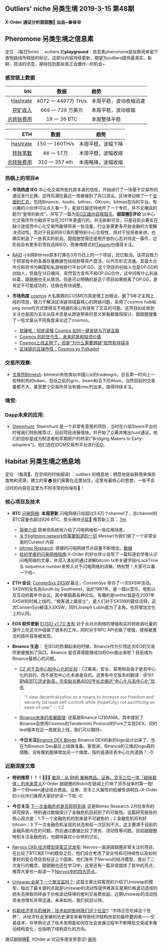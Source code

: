 

## Outliers' niche 另类生境 2019-3-15 第48期

#### X-Order 通证分析甜甜圈🍩 出品~😁😆😝 


## Pheromone 另类生境之信息素
定位 （每日5min)  ：outliers 的**playground**：信息素pheromone是蚁群用来留下食物路线所释放的标记，这部分内容持续更新，期望为outliers提供最真实、新鲜、简洁的讯息，期待找到那些真正会爆炸💥的机会~

### 感觉链上数据 

| btc | 数据 | 趋势|
|---:|:--:|:--|
| [Hashrate](https://www.blockchain.com/charts/hash-rate)| 4072 — 4497万 TH/s| 本周平稳，波动收缩迅速|
| [挖矿收入](https://www.blockchain.com/charts/miners-revenue) | 669 — 726 万美元 | 本周平稳，波动收缩|
| [总转账费用](https://www.blockchain.com/charts/transaction-fees) | 19 — 36 BTC | 本周整体平稳|



|ETH | 数据 | 趋势|
|--:|:--:|:--:|
|[Hashrate](https://etherscan.io/chart/hashrate)| 150 — 160TH/s| 本周平稳，波幅下降|
|[转账笔数](https://etherscan.io/chart/tx)|48 — 57万|本周平稳，波幅收缩|
|[总转账费用](https://etherscan.io/chart/transactionfee)| 310 — 357 eth| 本周略降，波幅收缩|



### 热锅上的项目🔥

- **市场热度 IEO** 中心化交易所依托其本身的信任，开始进行了一场基于交易所的通证发行比赛。这阵风潮在最近一周被催到了风口浪尖。区块律动做了一个[全面的汇总](https://www.theblockbeats.com/ieo)，包括Binance、huobi、bittrex、OKcoin、bitmax在内的平台。有兴趣的小伙伴可以点入看一下，星球日报还特地开了一个专栏，并不无嘲讽的题为“皇帝的新衣”。并写了一篇为[IEO正踏向自我毁灭](https://www.odaily.com/post/5136530)。**甜甜圈🍩评论** 以中心化交易所作为融资平台在2017年是盛行的，并无新鲜可言，只是目前众筹实在缺少途径而中心化交易所能够带来一些流量。行业急需更多开放金融的方案解决流动性。而对于目前的IEO真的要特别小心合规性，但对于投资者来讲，也确实制造了一些真实的机会。甜甜圈觉得还是用开放的心态对待这一事件，近阶段会有更多的项目选择IEO，而券商模式的[Tagomi](https://tagomi.com/)也值得关注。

- [RAID](https://xrd.gg/) 小b网Bittrrex原本打算在3月15日上的一个项目，现已取消。该项目致力于把游戏中的各类存量数据包括视频等资产盘活，以代币形式流通。其最大合作方和背书为韩国知名游戏排行平台OP.GG，这个项目的创始人也是OP.GG的创始人，但就在14日晚间，突然官方宣布不和OP.GG合作，这中间有什么利益纠葛，甜甜圈也无从猜测。但是可以明确的是这个项目如果脱离了OP.GG，是肯定不可能成功的，估值也有待调整。


- **市场热度** [cosmos](https://cosmos.network/) 大名鼎鼎的COSMOS真是慢工出细活，磨了5年才主网上线的项目，致力于解决区块链领域最核心的跨链问题，采用了cosmos hub和peg zone的方式使得互不相通的各公有链有了交互的可能。这项目如此收到关注也是因为无论从技术还是从跨链带来的意义来看都值得探讨，甜甜圈搜集了一些文章从不同角度来论述了cosmos。
	- [软硬核：彻底读懂 Cosmos 如何一键发链与万链互联](https://www.chainnews.com/articles/880557083907.htm)
	- [Cosmos 的前世今生、未来前景和投资价值](https://www.chainnews.com/articles/362844963804.htm)
	- [Cosmos上线主网了，但是“为什么需要跨链”依然有待探寻](https://mp.weixin.qq.com/s/az2XnCJDdMi3LrukKY3ypQ)
	- [区块链的互操作性：Cosmos vs Polkadot](https://mp.weixin.qq.com/s/s3tiuQZLLQGsEyPsCd4quQ)



### 交易所观察:
- [交易所Bitmesh](https://bitmesh.com/): bitmesh有些类似中国🇨🇳的tradeogre，总会第一时间上一些特别热的token，包括之前的grin、beam和当下的Atom，当然目前的交易量都不大，甚至整个交易所并没有被cmc列出来。值得持续关注。


### 嗅觉: 



### Dapp未来的应用: 


- [Steemhunt](https://steemhunt.com): Steemhunt 是一个非常有意思的项目，当时在介绍Steem平台的时候我们特别推荐过，目前项目进展很快，并开始了众筹并推出hunt通证。他们的目标是成为制造者和早期用户的桥梁("Bridging Makers to Early-adopters")。他们选在IDCM交易所平台进行[IEO](https://www.idcmkorea.io/coinsale/home)。




## Habitat 另类生境之栖息地
定位 （每周🍵，在空闲的时候细读) ：outliers 的栖息地：栖息地是蚁群用来保存食物和资源，建立的家🏠我们需要在这里站住，这里有最核心的思想，一些不会过时的内容在这里为不同寻常的你保存🌲！

### 核心项目及技术

- **BTC** [闪电网络](https://1ml.com/statistics): **本周更新** 闪电网络已经超过3.6万个channel了，总channel的BTC容量也超过826 BTC。势头保持迅猛🌹 推荐新工具： [1ml](https://1ml.com/)
	- [简单介绍](https://medium.com/coinmonks/intro-to-lightning-network-apps-lapps-b548c96ec13f) 简单但系统地介绍了闪电网络和一些应用场景。
	- [关于lightning network你需要知道的一切](https://messari.io/resource/lightning-network) Messari为我们做了一个非常全面的Curated 内容
	- [bitmex Research](https://blog.bitmex.com/research/): 搭建的闪电网络节点容量不断增加，[数据](https://1ml.com/node/0395033b252c6f40e3756984162d68174e2bd8060a129c0d3462a9370471c6d28f/history)
	- [给初学者的闪电网络指南](https://www.chainnews.com/articles/219134762084.htm):X-Order 的好伙伴小岛写了一篇知道初学者认识闪电网络的文章，并深入浅出的通过讲解bitcoin tx中关键字段nLockTime 与 sequence number来带入对于闪电网络的讲解。特别赞！大家可以看一下哈~

- **ETH 会议**: [ConsenSys SXSW](https://twitter.com/ConsenSysEvents）):最近，ConsenSys 举办了一次SXSW活动。SXSW的全名為South by Southwest，始於1987年，是一個以音乐、电影以及互动的嘉年华会议，其中窜插着各种论坛。有趣的是twitter就是在2007年SXSW的时候上线的。“极客遇上嬉皮士”，是人们对于SXSW的最佳诠释，这次ConsenSys被请入SXSW，同时Joseph Lubin成为了主角。也将增加文化上的认同。


- **EOS 软件更新** [EOSIO v1.7.0 发布](https://medium.com/eosio/eosio-version-1-7-0-1952e59dabdb):对于点对点网络的增强和实时转账吞吐量的提升上在这次升级做了很多的工作。同时对于RPC API也做了增强，使得被激活的插件容易被发现。

- **Binance 生态**：
在IEO的热潮起来的时候，Binance作为引领这次IEO的交易所更被推到了风口，Binance 是否真得能够成功将Dex推出来呢？目前成为Binance最核心的问题。
	- [CZ 对于去中心和中心化的比较](https://www.binance.com/en/blog/301982828007075840/CZ-on-Centralization-Vs-Decentralization)：CZ看来，安全、易用和自由才是去中心化的目的，而不是去中心化本身是目的。这里有中文版本的翻译：@101 [BNB/BTC历史新高，币安赵长鹏4000字长文阐述“中心化与去中心化”优劣](https://mp.weixin.qq.com/s/2zChiAzIlVUCtjxETbzy9g)

	>  "I view decentralization as a means to increase our freedom and security (at least self-control) while (hopefully) not sacrificing on ease-of-use." -- CZ

	- [Binance未来的发展路径](https://www.binance.com/en/blog/300213018722623488/): 这篇是Binance CZ的AMA，其中提到了Binance会使用Cosmos的Tendermint Protocol的Fork了实现DEX。同时test版本在近一周就会上线，我们可以期待~ 
	
	- **今日关注**[Binance DEX 新logo](https://www.binance.com/en/blog/312529121515560960/The-LastMinute-Genesis-of-the-Binance-DEX-Logo) Binance DEX的新的logo设计出来了，也在为Binance Dex最后上线做准备。客观讲，Binance的三维的logo真的很酷，没有像到能够增加另一个维度。指的是通往去中心化的道路？:-D
	


### 近期深度文章

- **特别推荐！！！🌹🌹🌹** [脑洞：从 BNB 重解商品、证券、货币三位一体「超级载体」的未来意义](https://www.chainnews.com/articles/942975463413.htm)X-Order 甜甜圈的Robin在链闻上打响了货币战争的第一炮! 第一个将token通证结合商品、证券、货币三大属性的拓展性讲明白~X-Order的小伙伴们推荐大家好好读一下呢:-D

- **今日关注** [下一次金融危机是否即将到来](https://blog.bitmex.com/anatomy-of-the-next-global-financial-crisis/) 这是Bitmex Research 2月份发布的研究报告，特别通过数据探讨了金融危机目前到了的可能性。这篇研究报告的核心观点是：1.下一个金融危机的到来是不可避免的；2.金融危机将利好bitcoin；3.下一次金融危机呈现的状态和前一次区别不大，这主要源于目前的金融系统内在的问题。然后通过数据比较了债务、流动性等问题。目前甜甜圈特别关注金融危机，也期待喜欢小伙伴的讨论。 

- [Nervos CKB 经济模型提案正式发布](https://mp.weixin.qq.com/s/W6hKe7T2BG20HMgiaANHIA): Nervos一直是甜甜圈非常关注的项目，在比较了BTC和ETH的模型之后，他们综合考虑了安全性和可持续性以及如何更好的契合项目目标这三个因素，他们发布了Nervos的经济模型，提出了二次发行的概念，甜甜圈也还在学习中，这里还有一篇非常提炼了其中的亮点，推荐大家也一起读一下[Nervos中的四大亮点](https://www.chainnews.com/articles/904538149019.htm?from=timeline&isappinstalled=0)。

- [Uniswap 会是下一个聚宝盆吗？](https://mp.weixin.qq.com/s/OSeruDzBvw6XTR9NBEHdaA): 这篇文章比较客观的介绍了Uniswap的模型，指出了最关键的点就是Uniswap的流动性提供者其实是用价格波动造成的损失去换取同样由于价格波动获得的套利交易费收益。近期Uniswap的流动性资金池增长非常迅速，未来如何，我们拭目以待。

- [科斯经济学与机械钟：技术如何影响我们这个社会?](https://mp.weixin.qq.com/s/tGmrNSlKYCfV8R3MOd_x_w): “市场正在吃掉这个世界”，从经济社会发展的历史演变来看导致经济结构改变的最终要因素——交易成本，并举例论述了技术发明是如何在社会发展过程中不断降低交易成本推动结构变化，也指明了结构变化的方向。








通证甜甜圈🍩, XOrder.ai 欢迎多提宝贵意见! [邮件](qchen@xorder.ai)
